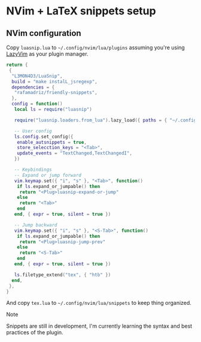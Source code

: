 # NVim + LaTeX snippets setup

## NVim configuration

Copy `luasnip.lua` to `~/.config/nvim/lua/plugins` assuming you're using [LazyVim](https://www.lazyvim.org/)
as your plugin manager.

```lua
return {
 {
  "L3MON4D3/LuaSnip",
  build = "make instalL_jsregexp",
  dependencies = {
   "rafamadriz/friendly-snippets",
  },
  config = function()
   local ls = require("luasnip")

   require("luasnip.loaders.from_lua").lazy_load({ paths = { "~/.config/nvim/lua/snippets" } })

   -- User config
   ls.config.set_config({
    enable_autsnippets = true,
    store_selecction_keys = "<Tab>",
    update_events = "TextChanged,TextChangedI",
   })

   -- Keybindings
   -- Expand or jump forward
   vim.keymap.set({ "i", "s" }, "<Tab>", function()
    if ls.expand_or_jumpable() then
     return "<Plug>luasnip-expand-or-jump"
    else
     return "<Tab>"
    end
   end, { expr = true, silent = true })

   -- Jump backward
   vim.keymap.set({ "i", "s" }, "<S-Tab>", function()
    if ls.expand_or_jumpable() then
     return "<Plug>luasnip-jump-prev"
    else
     return "<S-Tab>"
    end
   end, { expr = true, silent = true })

   ls.filetype_extend("tex", { "htb" })
  end,
 },
}
```

And copy `tex.lua` to `~/.config/nvim/lua/snippets` to keep thing organized.

> [!NOTE]
> Snippets are still in development, I'm currently learning the syntax and best practices
> of the plugin.
